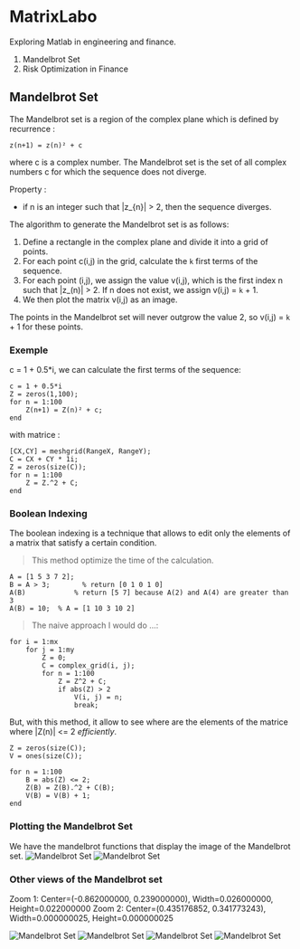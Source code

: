 # MatrixLabo
Exploring Matlab in engineering and finance.

1) Mandelbrot Set
2) Risk Optimization in Finance


## Mandelbrot Set
The Mandelbrot set is a region of the complex plane which is defined by 
recurrence : 
```
z(n+1) = z(n)² + c
```
where c is a complex number.
The Mandelbrot set is the set of all complex numbers c for which the sequence
does not diverge.

Property :
- if n is an integer such that |z_{n}| > 2, then the sequence diverges.

The algorithm to generate the Mandelbrot set is as follows:
1. Define a rectangle in the complex plane and divide it into a grid of points.
2. For each point c(i,j) in the grid, calculate the `k` first terms of the sequence.
3. For each point (i,j), we assign the value v(i,j), which is the first index n such that |z_(n)| > 2. If n does not exist, we assign v(i,j) = `k` + 1.
4. We then plot the matrix v(i,j) as an image.

The points in the Mandelbrot set will never outgrow the value 2,
so v(i,j) = `k` + 1 for these points.

### Exemple
c = 1 + 0.5*i, we can calculate the first terms of the sequence:
```
c = 1 + 0.5*i
Z = zeros(1,100);
for n = 1:100
    Z(n+1) = Z(n)² + c;
end
``` 

with matrice :
```
[CX,CY] = meshgrid(RangeX, RangeY);
C = CX + CY * 1i;
Z = zeros(size(C));
for n = 1:100
    Z = Z.^2 + C;
end
```

### Boolean Indexing
The boolean indexing is a technique that allows to edit only the elements of a matrix that satisfy a certain condition.
> This method optimize the time of the calculation.

```
A = [1 5 3 7 2];  
B = A > 3;        % return [0 1 0 1 0]
A(B)            % return [5 7] because A(2) and A(4) are greater than 3
A(B) = 10;  % A = [1 10 3 10 2]
```

> The naive approach I would do ...:
```
for i = 1:mx
    for j = 1:my
        Z = 0;
        C = complex_grid(i, j);
        for n = 1:100
            Z = Z^2 + C;
            if abs(Z) > 2
                V(i, j) = n;
                break;
```

But, with this method, it allow to see where are the elements of the matrice where |Z(n)| <= 2 _efficiently_.
```
Z = zeros(size(C));
V = ones(size(C));

for n = 1:100
    B = abs(Z) <= 2;
    Z(B) = Z(B).^2 + C(B);
    V(B) = V(B) + 1;
end
```

### Plotting the Mandelbrot Set
We have the  mandelbrot functions that display the image of the Mandelbrot set.
![Mandelbrot Set](Mandelbrot/fig1.png)
![Mandelbrot Set](Mandelbrot/fig1_1.png)


### Other views of the Mandelbrot set
Zoom 1: Center=(-0.862000000, 0.239000000), Width=0.026000000, Height=0.022000000
Zoom 2: Center=(0.435176852, 0.341773243), Width=0.000000025, Height=0.000000025

![Mandelbrot Set](Mandelbrot/fig2.jpg)
![Mandelbrot Set](Mandelbrot/fig3.jpg)
![Mandelbrot Set](Mandelbrot/fig5.png)
![Mandelbrot Set](Mandelbrot/fig4.png)


